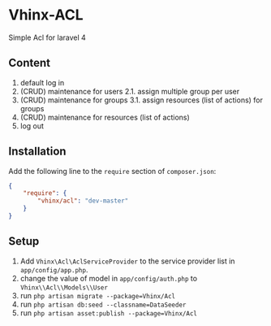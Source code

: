 Vhinx-ACL
=========

Simple Acl for laravel 4


## Content

1. default log in 
2. (CRUD) maintenance  for users 
    2.1. assign multiple group per user
3. (CRUD) maintenance for groups 
    3.1. assign resources (list of actions) for groups
4. (CRUD) maintenance for resources (list of actions)
5. log out

## Installation

Add the following line to the `require` section of `composer.json`:

```json
{
    "require": {
        "vhinx/acl": "dev-master"
    }
}
```

## Setup

1. Add `Vhinx\Acl\AclServiceProvider` to the service provider list in `app/config/app.php`.
2. change the value of model in `app/config/auth.php` to `Vhinx\\Acl\\Models\\User`
3. run `php artisan migrate --package=Vhinx/Acl`
4. run `php artisan db:seed --classname=DataSeeder`
5. run `php artisan asset:publish --package=Vhinx/Acl`





